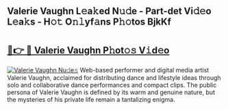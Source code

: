 ## Valerie Vaughn L𝚎a𝚔ed N𝚞𝚍e - Part-det Vi𝚍𝚎o L𝚎a𝚔s - H𝚘𝚝 O𝚗𝚕yf𝚊ns P𝚑𝚘tos BjkKf

# <h2><a href="http://kf4hzjy.oniu.top/?m=Valerie+Vaughn">🔗👉 🔴 Valerie Vaughn P𝚑ot𝚘𝚜 V𝚒d𝚎o</a></h2>

[![Valerie Vaughn Nu𝚍e𝚜](https://i.imgur.com/0qMVB7G.gif)](http://kf4hzjy.oniu.top/?m=Valerie+Vaughn)
Web-based performer and digital media artist Valerie Vaughn, acclaimed for distributing dance and lifestyle ideas through solo and collaborative dance performances and compact clips. The public persona of Valerie Vaughn is defined by its warm and genuine nature, but the mysteries of his private life remain a tantalizing enigma.  
